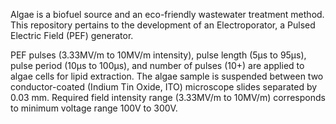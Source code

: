 Algae is a biofuel source and an eco-friendly wastewater treatment method. 
This repository pertains to the development of an Electroporator, a Pulsed Electric Field (PEF) generator. 

PEF pulses (3.33MV/m to 10MV/m intensity), pulse length (5μs to 95μs), pulse period (10μs to 100μs), and number of 
pulses (10+) are applied to algae cells for lipid extraction. The algae sample is suspended between two conductor-coated 
(Indium Tin Oxide, ITO) microscope slides separated by 0.03 mm. Required field intensity range (3.33MV/m to 10MV/m) 
corresponds to minimum voltage range 100V to 300V.

